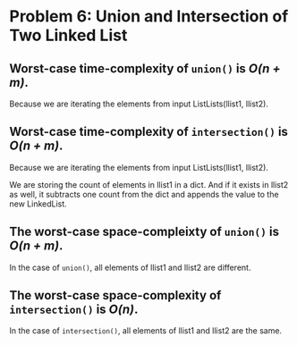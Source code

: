 # Problem 6: Union and Intersection of Two Linked List

## Worst-case time-complexity of `union()` is **_O(n + m)_**.

Because we are iterating the elements from input ListLists(llist1, llist2).

## Worst-case time-complexity of `intersection()` is **_O(n + m)_**.

Because we are iterating the elements from input ListLists(llist1, llist2).

We are storing the count of elements in llist1 in a dict. And if it exists in llist2 as well, it subtracts one count from the dict and appends the value to the new LinkedList.

## The worst-case space-compleixty of `union()` is **_O(n + m)_**.

In the case of `union()`, all elements of llist1 and llist2 are different.

## The worst-case space-complexity of `intersection()` is **_O(n)_**.

In the case of `intersection()`, all elements of llist1 and llist2 are the same.
